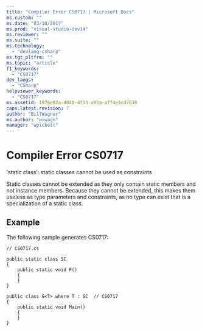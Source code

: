 ```yaml
---
title: "Compiler Error CS0717 | Microsoft Docs"
ms.custom: ""
ms.date: "03/10/2017"
ms.prod: "visual-studio-dev14"
ms.reviewer: ""
ms.suite: ""
ms.technology: 
  - "devlang-csharp"
ms.tgt_pltfrm: ""
ms.topic: "article"
f1_keywords: 
  - "CS0717"
dev_langs: 
  - "CSharp"
helpviewer_keywords: 
  - "CS0717"
ms.assetid: 1976e82a-d048-4f13-a95a-a7f4e3cd7038
caps.latest.revision: 7
author: "BillWagner"
ms.author: "wiwagn"
manager: "wpickett"
---
```

# Compiler Error CS0717
'static class': static classes cannot be used as constraints  
  
 Static classes cannot be extended as they only contain static members and not instance members. Because they cannot be extended, this makes them useless as type parameters and constraints, as no type can exist that is a specialization of a static class.  
  
## Example  
 The following sample generates CS0717:  
  
```  
// CS0717.cs  
  
public static class SC  
{  
    public static void F()  
    {  
    }  
}  
  
public class G<T> where T : SC  // CS0717  
{  
    public static void Main()  
    {  
    }  
}  
```